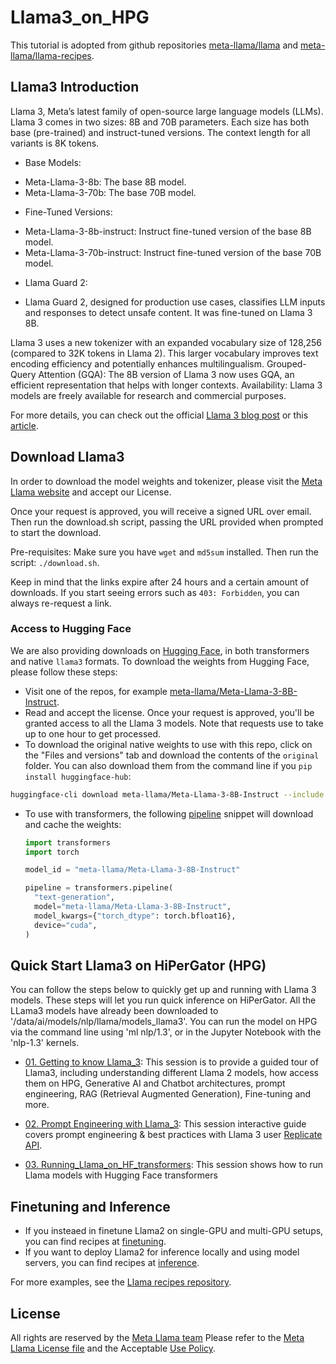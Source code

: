 # Llama3_on_HPG

This tutorial is adopted from github repositories [meta-llama/llama](https://github.com/meta-llama/llama3) and [meta-llama/llama-recipes](https://github.com/meta-llama/llama-recipes).

## Llama3 Introduction

Llama 3, Meta’s latest family of open-source large language models (LLMs). Llama 3 comes in two sizes: 8B and 70B parameters. Each size has both base (pre-trained) and instruct-tuned versions. The context length for all variants is 8K tokens.
* Base Models:
- Meta-Llama-3-8b: The base 8B model.
- Meta-Llama-3-70b: The base 70B model.
* Fine-Tuned Versions:
- Meta-Llama-3-8b-instruct: Instruct fine-tuned version of the base 8B model.
- Meta-Llama-3-70b-instruct: Instruct fine-tuned version of the base 70B model.
* Llama Guard 2:
- Llama Guard 2, designed for production use cases, classifies LLM inputs and responses to detect unsafe content. It was fine-tuned on Llama 3 8B.

Llama 3 uses a new tokenizer with an expanded vocabulary size of 128,256 (compared to 32K tokens in Llama 2). This larger vocabulary improves text encoding efficiency and potentially enhances multilingualism. Grouped-Query Attention (GQA): The 8B version of Llama 3 now uses GQA, an efficient representation that helps with longer contexts.
Availability: Llama 3 models are freely available for research and commercial purposes.

For more details, you can check out the official [Llama 3 blog post](https://huggingface.co/blog/llama3) or this [article](https://ai.plainenglish.io/llama3-a-new-era-in-large-language-models-2270ca1d80c7).

## Download Llama3

In order to download the model weights and tokenizer, please visit the [Meta Llama website](https://llama.meta.com/llama-downloads/) and accept our License.

Once your request is approved, you will receive a signed URL over email. Then run the download.sh script, passing the URL provided when prompted to start the download.

Pre-requisites: Make sure you have `wget` and `md5sum` installed. Then run the script: `./download.sh`.

Keep in mind that the links expire after 24 hours and a certain amount of downloads. If you start seeing errors such as `403: Forbidden`, you can always re-request a link.

### Access to Hugging Face

We are also providing downloads on [Hugging Face](https://huggingface.co/meta-llama), in both transformers and native `llama3` formats. To download the weights from Hugging Face, please follow these steps:

- Visit one of the repos, for example [meta-llama/Meta-Llama-3-8B-Instruct](https://huggingface.co/meta-llama/Meta-Llama-3-8B-Instruct).
- Read and accept the license. Once your request is approved, you'll be granted access to all the Llama 3 models. Note that requests use to take up to one hour to get processed.
- To download the original native weights to use with this repo, click on the "Files and versions" tab and download the contents of the `original` folder. You can also download them from the command line if you `pip install huggingface-hub`:

```bash
huggingface-cli download meta-llama/Meta-Llama-3-8B-Instruct --include "original/*" --local-dir meta-llama/Meta-Llama-3-8B-Instruct
```

- To use with transformers, the following [pipeline](https://huggingface.co/docs/transformers/en/main_classes/pipelines) snippet will download and cache the weights:

  ```python
  import transformers
  import torch

  model_id = "meta-llama/Meta-Llama-3-8B-Instruct"

  pipeline = transformers.pipeline(
    "text-generation",
    model="meta-llama/Meta-Llama-3-8B-Instruct",
    model_kwargs={"torch_dtype": torch.bfloat16},
    device="cuda",
  )
  ```

## Quick Start Llama3 on HiPerGator (HPG)

You can follow the steps below to quickly get up and running with Llama 3 models. These steps will let you run quick inference on HiPerGator. All the LLama3 models have already been downloaded to '/data/ai/models/nlp/llama/models_llama3'. You can run the model on HPG via the command line using 'ml nlp/1.3', or in the Jupyter Notebook with the 'nlp-1.3' kernels.

* [01. Getting to know Llama_3](01_getting_start_Llama_3.ipynb): This session is to provide a guided tour of Llama3, including understanding different Llama 2 models, how access them on HPG, Generative AI and Chatbot architectures, prompt engineering, RAG (Retrieval Augmented Generation), Fine-tuning and more.

* [02. Prompt Engineering with Llama_3](02_prompt_engineering_with_Llama_3.ipynb): This session interactive guide covers prompt engineering & best practices with Llama 3 user [Replicate API](https://replicate.com/meta/llama-2-70b-chat).

* [03. Running_Llama_on_HF_transformers](03_Running_Llama_on_HF_transformers.ipynb): This session shows how to run Llama models with Hugging Face transformers

## Finetuning and Inference

* If you insteaed in finetune Llama2 on single-GPU and multi-GPU setups, you can find recipes at [finetuning](./finetuning).
* If you want to deploy Llama2 for inference locally and using model servers, you can find recipes at [inference](./inference).

For more examples, see the [Llama recipes repository](https://github.com/facebookresearch/llama-recipes).

## License  
All rights are reserved by the [Meta Llama team](https://llama.meta.com/) Please refer to the [Meta Llama License file](LICENSE) and the Acceptable [Use Policy](USE_POLICY.md).

